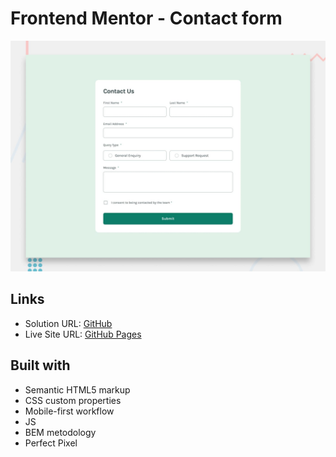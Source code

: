# Frontend Mentor - Contact form

![Design preview for the Contact form coding challenge](./design/desktop-preview.jpg)

## Links

- Solution URL: [GitHub](https://github.com/dar-ju/dar-ju.github.io/tree/main/FM_14_form)
- Live Site URL: [GitHub Pages](https://dar-ju.github.io/FM_14_form/)

## Built with

- Semantic HTML5 markup
- CSS custom properties
- Mobile-first workflow
- JS
- BEM metodology
- Perfect Pixel
